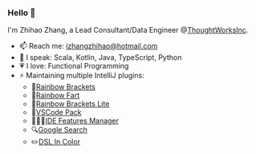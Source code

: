 ### Hello 👋

I'm Zhihao Zhang, a Lead Consultant/Data Engineer @[ThoughtWorksInc](https://github.com/ThoughtWorksInc).

- 📫 Reach me: izhangzhihao@hotmail.com
- 🎤 I speak: Scala, Kotlin, Java, TypeScript, Python
- 💗 I love: Functional Programming
- ⚡ Maintaining multiple IntelliJ plugins:
  - 🌈[Rainbow Brackets](https://plugins.jetbrains.com/plugin/10080-rainbow-brackets) 
  - 🌈[Rainbow Fart](https://plugins.jetbrains.com/plugin/14543-rainbow-fart)
  - 🌈[Rainbow Brackets Lite](https://plugins.jetbrains.com/plugin/20710-rainbow-brackets-lite--free-and-opensource)
  - 🎢[VSCode Pack](https://plugins.jetbrains.com/plugin/22312-vs-code-pack)
  - 👮🏻‍♂️[IDE Features Manager](https://plugins.jetbrains.com/plugin/22846-ide-features-manager)
  - 🔍[Google Search](https://plugins.jetbrains.com/plugin/20230-google-search)
  - ✏️[DSL In Color](https://plugins.jetbrains.com/plugin/18303-dsl-in-color)
